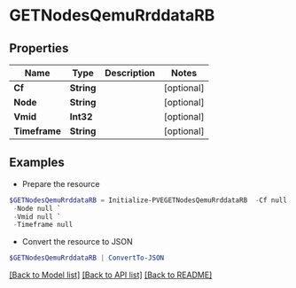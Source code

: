 # GETNodesQemuRrddataRB
## Properties

Name | Type | Description | Notes
------------ | ------------- | ------------- | -------------
**Cf** | **String** |  | [optional] 
**Node** | **String** |  | [optional] 
**Vmid** | **Int32** |  | [optional] 
**Timeframe** | **String** |  | [optional] 

## Examples

- Prepare the resource
```powershell
$GETNodesQemuRrddataRB = Initialize-PVEGETNodesQemuRrddataRB  -Cf null `
 -Node null `
 -Vmid null `
 -Timeframe null
```

- Convert the resource to JSON
```powershell
$GETNodesQemuRrddataRB | ConvertTo-JSON
```

[[Back to Model list]](../README.md#documentation-for-models) [[Back to API list]](../README.md#documentation-for-api-endpoints) [[Back to README]](../README.md)

